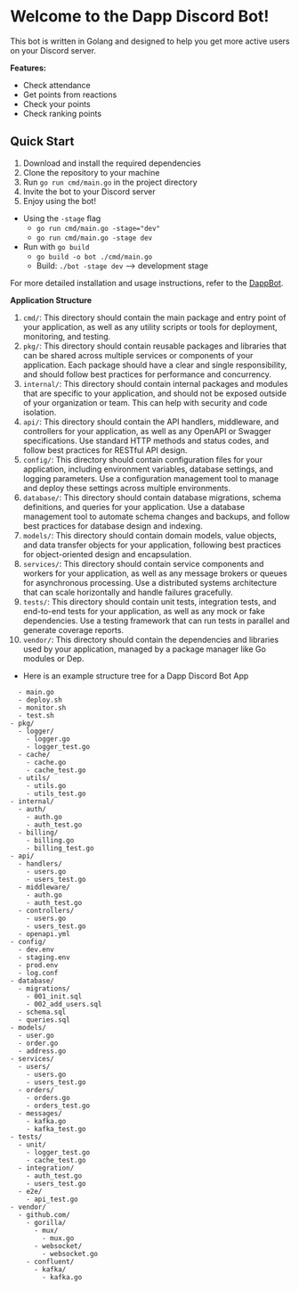 Welcome to the Dapp Discord Bot!
================================

This bot is written in Golang and designed to help you get more active users on your Discord server.

**Features:**

*   Check attendance
*   Get points from reactions
*   Check your points
*   Check ranking points

Quick Start
-----------

1.  Download and install the required dependencies
2.  Clone the repository to your machine
3.  Run `go run cmd/main.go` in the project directory
4.  Invite the bot to your Discord server
5.  Enjoy using the bot!

- Using the `-stage` flag
  - `go run cmd/main.go -stage="dev"`
  - `go run cmd/main.go -stage dev`
- Run with `go build`
  - `go build -o bot ./cmd/main.go`
  - Build: `./bot -stage dev` --> development stage

For more detailed installation and usage instructions, refer to the [DappBot](https://discord.com/api/oauth2/authorize?client_id=1069870125425115166&permissions=8&scope=bot).

**Application Structure**
1. `cmd/`: This directory should contain the main package and entry point of your application, as well as any utility scripts or tools for deployment, monitoring, and testing.
2. `pkg/`: This directory should contain reusable packages and libraries that can be shared across multiple services or components of your application. Each package should have a clear and single responsibility, and should follow best practices for performance and concurrency.
3. `internal/`: This directory should contain internal packages and modules that are specific to your application, and should not be exposed outside of your organization or team. This can help with security and code isolation.
4. `api/`: This directory should contain the API handlers, middleware, and controllers for your application, as well as any OpenAPI or Swagger specifications. Use standard HTTP methods and status codes, and follow best practices for RESTful API design.
5. `config/`: This directory should contain configuration files for your application, including environment variables, database settings, and logging parameters. Use a configuration management tool to manage and deploy these settings across multiple environments.
6. `database/`: This directory should contain database migrations, schema definitions, and queries for your application. Use a database management tool to automate schema changes and backups, and follow best practices for database design and indexing.
7. `models/`: This directory should contain domain models, value objects, and data transfer objects for your application, following best practices for object-oriented design and encapsulation.
8. `services/`: This directory should contain service components and workers for your application, as well as any message brokers or queues for asynchronous processing. Use a distributed systems architecture that can scale horizontally and handle failures gracefully.
9. `tests/`: This directory should contain unit tests, integration tests, and end-to-end tests for your application, as well as any mock or fake dependencies. Use a testing framework that can run tests in parallel and generate coverage reports.
10. `vendor/`: This directory should contain the dependencies and libraries used by your application, managed by a package manager like Go modules or Dep.

- Here is an example structure tree for a Dapp Discord Bot App
```- cmd/
  - main.go
  - deploy.sh
  - monitor.sh
  - test.sh
- pkg/
  - logger/
    - logger.go
    - logger_test.go
  - cache/
    - cache.go
    - cache_test.go
  - utils/
    - utils.go
    - utils_test.go
- internal/
  - auth/
    - auth.go
    - auth_test.go
  - billing/
    - billing.go
    - billing_test.go
- api/
  - handlers/
    - users.go
    - users_test.go
  - middleware/
    - auth.go
    - auth_test.go
  - controllers/
    - users.go
    - users_test.go
  - openapi.yml
- config/
  - dev.env
  - staging.env
  - prod.env
  - log.conf
- database/
  - migrations/
    - 001_init.sql
    - 002_add_users.sql
  - schema.sql
  - queries.sql
- models/
  - user.go
  - order.go
  - address.go
- services/
  - users/
    - users.go
    - users_test.go
  - orders/
    - orders.go
    - orders_test.go
  - messages/
    - kafka.go
    - kafka_test.go
- tests/
  - unit/
    - logger_test.go
    - cache_test.go
  - integration/
    - auth_test.go
    - users_test.go
  - e2e/
    - api_test.go
- vendor/
  - github.com/
    - gorilla/
      - mux/
        - mux.go
      - websocket/
        - websocket.go
    - confluent/
      - kafka/
        - kafka.go
```